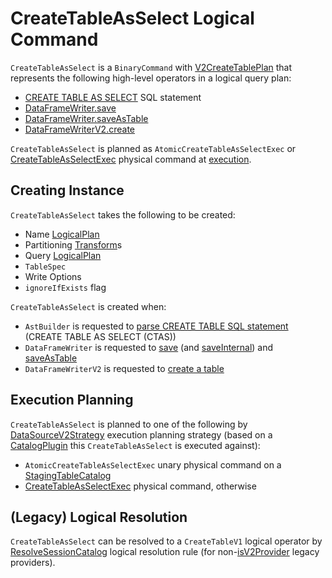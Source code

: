 # CreateTableAsSelect Logical Command

`CreateTableAsSelect` is a `BinaryCommand` with [V2CreateTablePlan](V2CreateTablePlan.md) that represents the following high-level operators in a logical query plan:

* [CREATE TABLE AS SELECT](../sql/AstBuilder.md#visitCreateTable) SQL statement
* [DataFrameWriter.save](../DataFrameWriter.md#save)
* [DataFrameWriter.saveAsTable](../DataFrameWriter.md#saveAsTable)
* [DataFrameWriterV2.create](../DataFrameWriterV2.md#create)

`CreateTableAsSelect` is planned as `AtomicCreateTableAsSelectExec` or [CreateTableAsSelectExec](../physical-operators/CreateTableAsSelectExec.md) physical command at [execution](#execution-planning).

## Creating Instance

`CreateTableAsSelect` takes the following to be created:

* <span id="name"> Name [LogicalPlan](LogicalPlan.md)
* <span id="partitioning"> Partitioning [Transform](../connector/Transform.md)s
* <span id="query"> Query [LogicalPlan](LogicalPlan.md)
* <span id="tableSpec"> `TableSpec`
* <span id="writeOptions"> Write Options
* <span id="ignoreIfExists"> `ignoreIfExists` flag

`CreateTableAsSelect` is created when:

* `AstBuilder` is requested to [parse CREATE TABLE SQL statement](../sql/AstBuilder.md#visitCreateTable) (CREATE TABLE AS SELECT (CTAS))
* `DataFrameWriter` is requested to [save](../DataFrameWriter.md#save) (and [saveInternal](../DataFrameWriter.md#saveInternal)) and [saveAsTable](../DataFrameWriter.md#saveAsTable)
* `DataFrameWriterV2` is requested to [create a table](../DataFrameWriterV2.md#create)

## Execution Planning

`CreateTableAsSelect` is planned to one of the following by [DataSourceV2Strategy](../execution-planning-strategies/DataSourceV2Strategy.md) execution planning strategy (based on a [CatalogPlugin](../connector/catalog/CatalogPlugin.md) this `CreateTableAsSelect` is executed against):

* `AtomicCreateTableAsSelectExec` unary physical command on a [StagingTableCatalog](../connector/catalog/StagingTableCatalog.md)
* [CreateTableAsSelectExec](../physical-operators/CreateTableAsSelectExec.md) physical command, otherwise

## (Legacy) Logical Resolution

`CreateTableAsSelect` can be resolved to a `CreateTableV1` logical operator by [ResolveSessionCatalog](../logical-analysis-rules/ResolveSessionCatalog.md) logical resolution rule (for non-[isV2Provider](../logical-analysis-rules/ResolveSessionCatalog.md#isV2Provider) legacy providers).
